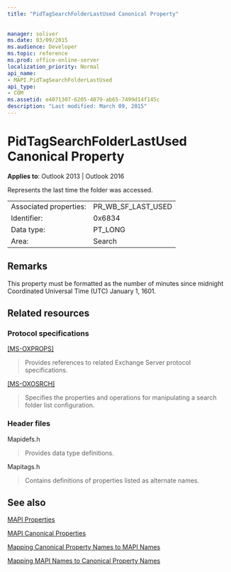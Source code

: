 ```yaml
---
title: "PidTagSearchFolderLastUsed Canonical Property"
 
 
manager: soliver
ms.date: 03/09/2015
ms.audience: Developer
ms.topic: reference
ms.prod: office-online-server
localization_priority: Normal
api_name:
- MAPI.PidTagSearchFolderLastUsed
api_type:
- COM
ms.assetid: e4071307-6205-4079-ab65-7499d14f145c
description: "Last modified: March 09, 2015"
---
```


# PidTagSearchFolderLastUsed Canonical Property

  
  
**Applies to**: Outlook 2013 | Outlook 2016 
  
Represents the last time the folder was accessed.
  
|||
|:-----|:-----|
|Associated properties:  <br/> |PR_WB_SF_LAST_USED  <br/> |
|Identifier:  <br/> |0x6834  <br/> |
|Data type:  <br/> |PT_LONG  <br/> |
|Area:  <br/> |Search  <br/> |
   
## Remarks

This property must be formatted as the number of minutes since midnight Coordinated Universal Time (UTC) January 1, 1601.
  
## Related resources

### Protocol specifications

[[MS-OXPROPS]](https://msdn.microsoft.com/library/f6ab1613-aefe-447d-a49c-18217230b148%28Office.15%29.aspx)
  
> Provides references to related Exchange Server protocol specifications.
    
[[MS-OXOSRCH]](https://msdn.microsoft.com/library/c72e49b8-78c7-4483-ad65-e46e9133673b%28Office.15%29.aspx)
  
> Specifies the properties and operations for manipulating a search folder list configuration.
    
### Header files

Mapidefs.h
  
> Provides data type definitions.
    
Mapitags.h
  
> Contains definitions of properties listed as alternate names.
    
## See also



[MAPI Properties](mapi-properties.md)
  
[MAPI Canonical Properties](mapi-canonical-properties.md)
  
[Mapping Canonical Property Names to MAPI Names](mapping-canonical-property-names-to-mapi-names.md)
  
[Mapping MAPI Names to Canonical Property Names](mapping-mapi-names-to-canonical-property-names.md)

